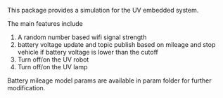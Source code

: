 This package provides a simulation for the UV embedded system.

The main features include

1) A random number based wifi signal strength
2) battery voltage update and topic publish based on mileage and stop vehicle if battery voltage is lower than the cutoff
3) Turn off/on the UV robot
4) Turn off/on the UV lamp

Battery mileage model params are available in param folder for further modification.
